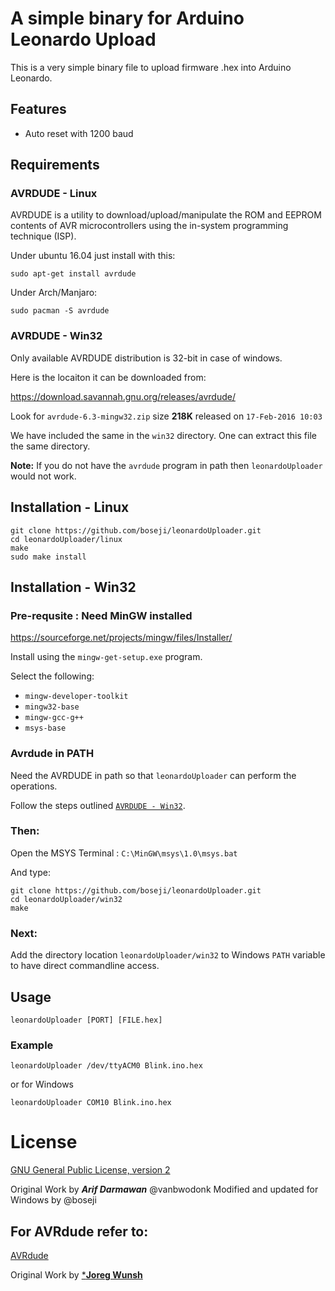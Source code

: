 # A simple binary for Arduino Leonardo Upload

This is a very simple binary file to upload firmware .hex into Arduino Leonardo.

## Features

- Auto reset with 1200 baud

## Requirements

### AVRDUDE - Linux
AVRDUDE is a utility to download/upload/manipulate the ROM and EEPROM contents 
of AVR microcontrollers using the in-system programming technique (ISP). 

Under ubuntu 16.04 just install with this:

```
sudo apt-get install avrdude
```

Under Arch/Manjaro:
```
sudo pacman -S avrdude
```

### AVRDUDE - Win32

Only available AVRDUDE distribution is 32-bit in case of windows.

Here is the locaiton it can be downloaded from:

https://download.savannah.gnu.org/releases/avrdude/

Look for `avrdude-6.3-mingw32.zip`	size **218K**
released on `17-Feb-2016 10:03`

We have included the same in the `win32` directory.
One can extract this file the same directory.

**Note:** If you do not have the `avrdude` program in path then
`leonardoUploader` would not work.

## Installation - Linux

```
git clone https://github.com/boseji/leonardoUploader.git
cd leonardoUploader/linux
make
sudo make install
```

## Installation - Win32

### Pre-requsite : Need MinGW installed

https://sourceforge.net/projects/mingw/files/Installer/

Install using the `mingw-get-setup.exe` program.

Select the following:

 * `mingw-developer-toolkit`
 * `mingw32-base`
 * `mingw-gcc-g++`
 * `msys-base`

### Avrdude in PATH

Need the AVRDUDE in path so that `leonardoUploader`
can perform the operations.

Follow the steps outlined [`AVRDUDE - Win32`](https://github.com/boseji/leonardoUploader#avrdude---win32).

### Then:

Open the MSYS Terminal : `C:\MinGW\msys\1.0\msys.bat`

And type:

```
git clone https://github.com/boseji/leonardoUploader.git
cd leonardoUploader/win32
make
```

### Next:

Add the directory location `leonardoUploader/win32` to Windows `PATH` variable 
to have direct commandline access.

## Usage

```
leonardoUploader [PORT] [FILE.hex]
```
### Example

```
leonardoUploader /dev/ttyACM0 Blink.ino.hex
```

or for Windows

```
leonardoUploader COM10 Blink.ino.hex
```

# License

[GNU General Public License, version 2](https://www.gnu.org/licenses/gpl-2.0.html)

Original Work by ***Arif Darmawan*** @vanbwodonk
Modified and updated for Windows by @boseji 

## For AVRdude refer to:

[AVRdude](https://savannah.nongnu.org/projects/avrdude)

Original Work by [***Joreg Wunsh**](https://savannah.nongnu.org/users/joerg_wunsch)